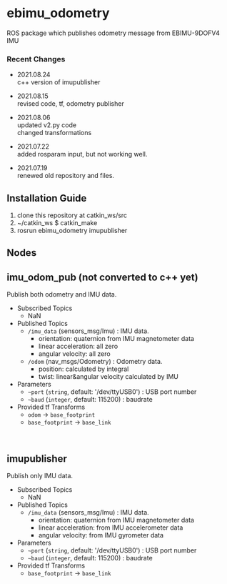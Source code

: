 # ebimu_odometry
ROS package which publishes odometry message from EBIMU-9DOFV4 IMU </br>

### Recent Changes

* 2021.08.24 </br>
c++ version of imupublisher </br>

* 2021.08.15 </br>
revised code, tf, odometry publisher </br>

* 2021.08.06 </br>
updated v2.py code <br/>
changed transformations

* 2021.07.22 </br>
added rosparam input, but not working well.

* 2021.07.19 </br>
renewed old repository and files.

Installation Guide
--

1. clone this repository at catkin_ws/src
2. ~/catkin_ws $ catkin_make
3. rosrun ebimu_odometry imupublisher

Nodes
--

## imu_odom_pub (not converted to c++ yet) <br/>
Publish both odometry and IMU data.
   * Subscribed Topics
      * NaN
   * Published Topics
      * ```/imu_data``` (sensors_msg/Imu) : IMU data.
        * orientation: quaternion from IMU magnetometer data
        * linear acceleration: all zero
        * angular velocity: all zero
      * ```/odom``` (nav_msgs/Odometry) : Odometry data.
         * position: calculated by integral
         * twist: linear&angular velocity calculated by IMU
   * Parameters
      * ```~port``` (```string```, default: '/dev/ttyUSB0') : USB port number
      * ```~baud``` (```integer```, default: 115200) : baudrate
   * Provided tf Transforms
      * ```odom``` -> ```base_footprint```
      * ```base_footprint``` -> ```base_link```
<br/>

## imupublisher <br/>
Publish only IMU data.
   * Subscribed Topics
      * NaN
   * Published Topics
      * ```/imu_data``` (sensors_msg/Imu) : IMU data.
        * orientation: quaternion from IMU magnetometer data
        * linear acceleration: from IMU accelerometer data
        * angular velocity: from IMU gyrometer data
   * Parameters
      * ```~port``` (```string```, default: '/dev/ttyUSB0') : USB port number
      * ```~baud``` (```integer```, default: 115200) : baudrate
   * Provided tf Transforms
      * ```base_footprint``` -> ```base_link```
<br/>

